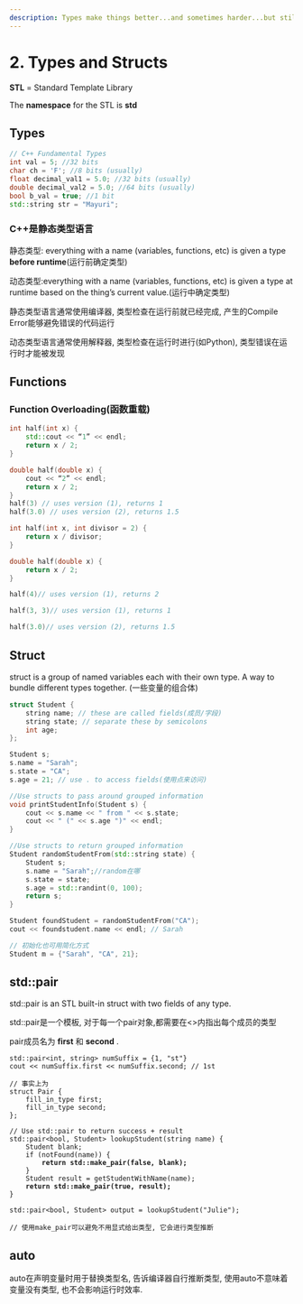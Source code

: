 ```yaml
---
description: Types make things better...and sometimes harder...but still better >:(
---
```


# 2. Types and Structs

**STL** = Standard Template Library

The **namespace** for the STL is **std**

## Types

```cpp
// C++ Fundamental Types
int val = 5; //32 bits
char ch = 'F'; //8 bits (usually)
float decimal_val1 = 5.0; //32 bits (usually)
double decimal_val2 = 5.0; //64 bits (usually)
bool b_val = true; //1 bit
std::string str = "Mayuri";
```



### C++是静态类型语言

静态类型: everything&#x20;with a name (variables,&#x20;functions, etc) is given a&#x20;type **before runtime**(运行前确定类型)

动态类型:everything with a name(variables, functions, etc) is&#x20;given a type at runtime&#x20;based on the thing’s current&#x20;value.(运行中确定类型)

静态类型语言通常使用编译器, 类型检查在运行前就已经完成, 产生的Compile Error能够避免错误的代码运行

动态类型语言通常使用解释器, 类型检查在运行时进行(如Python), 类型错误在运行时才能被发现



## Functions

### Function Overloading(函数重载)

```cpp
int half(int x) {
    std::cout << “1” << endl;
    return x / 2;
}

double half(double x) {
    cout << “2” << endl;
    return x / 2;
}
half(3) // uses version (1), returns 1 
half(3.0) // uses version (2), returns 1.5
```

```cpp
int half(int x, int divisor = 2) {
    return x / divisor;
}

double half(double x) {
    return x / 2;
}

half(4)// uses version (1), returns 2 

half(3, 3)// uses version (1), returns 1 

half(3.0)// uses version (2), returns 1.5
```



## Struct

struct is a group of named&#x20;variables each with their&#x20;own type. A way to&#x20;bundle different types&#x20;together. (一些变量的组合体)

```cpp
struct Student {
    string name; // these are called fields(成员/字段)
    string state; // separate these by semicolons
    int age;
};

Student s;
s.name = "Sarah"; 
s.state = "CA";
s.age = 21; // use . to access fields(使用点来访问)

//Use structs to pass around grouped information
void printStudentInfo(Student s) {
    cout << s.name << " from " << s.state;
    cout << " (" << s.age ")" << endl;
}

//Use structs to return grouped information
Student randomStudentFrom(std::string state) {
    Student s;
    s.name = "Sarah";//random在哪
    s.state = state;
    s.age = std::randint(0, 100);
    return s;
}

Student foundStudent = randomStudentFrom("CA");
cout << foundstudent.name << endl; // Sarah

// 初始化也可用简化方式
Student m = {"Sarah", "CA", 21};
```



## std::pair

std::pair is an STL&#x20;built-in struct with&#x20;two fields of any type.

std::pair是一个模板, 对于每一个pair对象,都需要在<>内指出每个成员的类型

pair成员名为 **first** 和 **second** .

<pre class="language-cpp"><code class="lang-cpp">std::pair&#x3C;int, string> numSuffix = {1, "st"}
cout &#x3C;&#x3C; numSuffix.first &#x3C;&#x3C; numSuffix.second; // 1st

// 事实上为
struct Pair {
    fill_in_type first;
    fill_in_type second;
};

// Use std::pair to return success + result
std::pair&#x3C;bool, Student> lookupStudent(string name) {
    Student blank;
    if (notFound(name)) {
<strong>        return std::make_pair(false, blank);
</strong>    }
    Student result = getStudentWithName(name);
<strong>    return std::make_pair(true, result);
</strong>}

std::pair&#x3C;bool, Student> output = lookupStudent("Julie");

// 使用make_pair可以避免不用显式给出类型, 它会进行类型推断
</code></pre>



## auto

auto在声明变量时用于替换类型名, 告诉编译器自行推断类型, 使用auto不意味着变量没有类型, 也不会影响运行时效率.&#x20;
